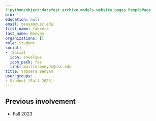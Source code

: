 ```yaml
---
!!python/object:datafest_archive.models.website.pages.PeoplePage
bio: ''
education: null
email: benyam@usc.edu
first_name: Yabsera
last_name: Benyam
organizations: []
role: Student
social:
- !Social
  icon: envelope
  icon_pack: fas
  link: mailto:benyam@usc.edu
title: Yabsera Benyam
user_groups:
- Student (Fall 2023)
---
```



## Previous involvement

* Fall 2023

